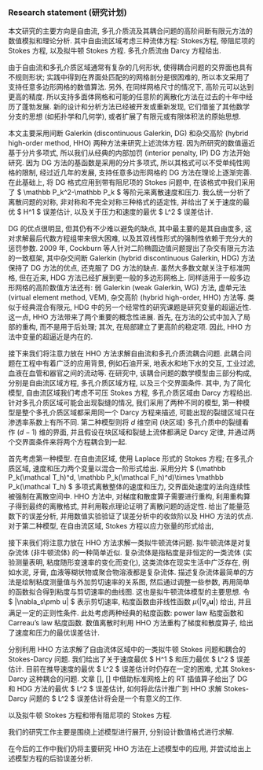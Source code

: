### Research statement (研究计划)

本文研究的主要方向是自由流, 多孔介质流及其耦合问题的高阶间断有限元方法的数值模拟和理论分析. 其中自由流区域考虑三种流体方程:  Stokes方程, 带阻尼项的 Stokes 方程, 以及拟牛顿 Stokes 方程. 多孔介质流由 Darcy 方程给出.



由于自由流和多孔介质区域通常有复杂的几何形状, 使得耦合问题的交界面也具有不规则形状; 实践中得到在界面处匹配的的网格剖分是很困难的, 所以本文采用了支持任意多边形网格的数值算法. 另外, 在同样网格尺寸的情况下, 高阶元可以达到更高的精度. 所以支持多面体网格和可能的任意阶的离散化方法在过去的十年中经历了蓬勃发展. 新的设计和分析方法已经被开发或重新发现, 它们借鉴了其他数学分支的思想 (如拓扑学和几何学), 或者扩展了有限元或有限体积法的原始思想.



本文主要采用间断 Galerkin (discontinuous Galerkin, DG) 和杂交高阶 (hybrid high-order method, HHO) 两种方法来研究上述流体方程. 因为所研究的数值逼近基于分片多项式, 所以我们从经典的内部加罚 (interior penalty, IP) DG 方法开始研究. 因为 DG 方法的基函数是采用的分片多项式, 所以其格式可以不受单纯性网格的限制, 经过近几年的发展, 支持任意多边形网格的 DG 方法在理论上逐渐完善. 在此基础上, 将 DG 格式应用到带有阻尼项的 Stokes 问题中, 在该格式中我们采用了 $ \mathbb P_k^2-\mathbb P_k $ 等阶元来离散速度和压力. 我么统一分析了离散问题的对称, 非对称和不完全对称三种格式的适定性, 并给出了关于速度的最优 $ H^1 $ 误差估计, 以及关于压力和速度的最优 $ L^2 $ 误差估计.



DG 的优点很明显, 但其仍有不少难以避免的缺点, 其中最主要的是其自由度多, 这对求解最后代数方程组带来很大困难, 以及其双线性形式的强制性依赖于充分大的惩罚参数. 2009 年, Cockburn 等人针对二阶椭圆边值问题提出了杂交有限元方法的一致框架, 其中杂交间断 Galerkin (hybrid discontinuous Galerkin, HDG) 方法保持了 DG 方法的优点, 还克服了 DG 方法的缺点. 虽然大多数文献关注于标准网格, 但在近来, HDG 方法已经扩展到更一般的多边形网格上. 同样适用于一般多边形网格的高阶数值方法还有: 弱 Galerkin (weak Galerkin, WG) 方法, 虚单元法 (virtual element method, VEM), 杂交高阶 (hybrid high-order, HHO) 方法等. 类似于经典混合有限元, HDG 中的另一个经常性的研究课题是研究变量的超逼近性. 这一点, HHO 方法带来了两个重要的概念性进展. 首先, 在方法的公式中加入了局部的重构, 而不是用于后处理; 其次, 在局部建立了更高阶的稳定项. 因此, HHO 方法中变量的超逼近是内在的. 



接下来我们将注意力放在 HHO 方法求解自由流和多孔介质流耦合问题. 此耦合问题在工程中有着广泛的应用背景, 例如石油开采, 地表水和地下水的交互, 工业过滤, 血液在血管和器官之间的流动等. 在研究中, 该耦合问题的数学模型由三部分构成, 分别是自由流区域方程, 多孔介质区域方程, 以及三个交界面条件. 其中, 为了简化模型, 自由流区域我们考虑不可压 Stokes 方程, 多孔介质区域由 Darcy 方程给出. 针对多孔介质区域可能会出现裂缝的情况, 我们采用了两种不同的模型, 第一种模型是整个多孔介质区域都采用同一个 Darcy 方程来描述, 可能出现的裂缝区域只在渗透率系数上有所不同. 第二种模型则将 $d$ 维空间 (块区域) 多孔介质中的裂缝看作 $(d-1)$ 维的界面, 并且假设在块区域和裂缝上流体都满足 Darcy 定律, 并通过两个交界面条件来将两个方程耦合到一起. 



首先考虑第一种模型. 在自由流区域, 使用 Laplace 形式的 Stokes 方程; 在多孔介质区域, 速度和压力两个变量以混合一阶形式给出. 采用分片 $ (\mathbb P_k(\mathcal T_h)^d, \mathbb P_k(\mathcal F_h)^d)\times \mathbb P_k(\mathcal T_h) $ 多项式离散整体的速度和压力, 交界面处速度的法向连续性被强制在离散空间中. HHO 方法中, 对梯度和散度算子需要进行重构, 利用重构算子得到最终的离散格式, 并利用鞍点理论证明了离散问题的适定性. 给出了能量范数下的误差分析, 并用数值实验验证了误差分析中的收敛阶以及 HHO 方法的优点. 对于第二种模型, 在自由流区域, Stokes 方程以应力张量的形式给出, 



接下来我们将注意力放在 HHO 方法求解一类拟牛顿流体问题. 拟牛顿流体是对复杂流体 (非牛顿流体) 的一种简单近似. 复杂流体是指粘度是非恒定的一类流体 (实验测量表明, 粘度随形变速率的变化而变化), 这类流体在现实生活中广泛存在, 例如水泥, 牙膏, 血液等糊状物或聚合物溶液都是复杂流体. 描述复杂流体最简单的方法是绘制粘度测量值与外加剪切速率的关系图, 然后通过调整一些参数, 再用简单的函数拟合得到粘度与剪切速率的曲线图. 这也是拟牛顿流体模型的主要思想. 令 $ |\nabla_s\pmb u| $ 表示剪切速率, 粘度函数由非线性函数 $\mu(|\nabla_s \pmb u |)$ 给出, 并且满足一定的正则性条件. 此处考虑两种经典的粘度函数: power law 粘度函数和 Carreau’s law 粘度函数. 数值离散时利用 HHO 方法重构了梯度和散度算子, 给出了速度和压力的最优误差估计. 





分别利用 HHO 方法求解了自由流体区域中的一类拟牛顿 Stokes 问题和耦合的 Stokes-Darcy 问题.  我们给出了关于速度最优 $ H^1 $ 和压力最优 $ L^2 $ 误差估计. 目前在推导速度的最优 $ L^2 $ 误差估计时仍存在一定的困难, 尤其 Stokes-Darcy 这种耦合的问题. 文章 [], [] 中借助标准网格上的 RT 插值算子给出了 DG 和 HDG 方法的最优 $ L^2 $ 误差估计, 如何将此估计推广到 HHO 求解 Stokes-Darcy 问题的 $ L^2 $ 误差估计将会是一个有意义的工作.









以及拟牛顿 Stokes 方程和带有阻尼项的 Stokes 方程. 











我们的研究工作主要是围绕上述模型进行展开, 分别设计数值格式进行求解. 



在今后的工作中我们仍将主要研究 HHO 方法在上述模型中的应用, 并尝试给出上述模型方程的后验误差分析.







